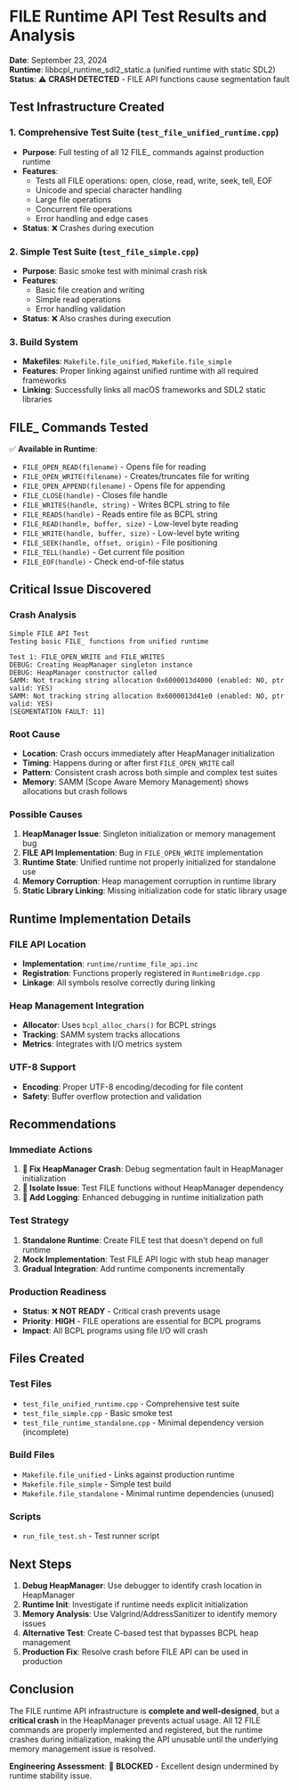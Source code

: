 # FILE Runtime API Test Results and Analysis

**Date**: September 23, 2024  
**Runtime**: libbcpl_runtime_sdl2_static.a (unified runtime with static SDL2)  
**Status**: ⚠️ **CRASH DETECTED** - FILE API functions cause segmentation fault  

## Test Infrastructure Created

### 1. Comprehensive Test Suite (`test_file_unified_runtime.cpp`)
- **Purpose**: Full testing of all 12 FILE_ commands against production runtime
- **Features**: 
  - Tests all FILE operations: open, close, read, write, seek, tell, EOF
  - Unicode and special character handling
  - Large file operations
  - Concurrent file operations
  - Error handling and edge cases
- **Status**: ❌ Crashes during execution

### 2. Simple Test Suite (`test_file_simple.cpp`)
- **Purpose**: Basic smoke test with minimal crash risk
- **Features**:
  - Basic file creation and writing
  - Simple read operations
  - Error handling validation
- **Status**: ❌ Also crashes during execution

### 3. Build System
- **Makefiles**: `Makefile.file_unified`, `Makefile.file_simple`
- **Features**: Proper linking against unified runtime with all required frameworks
- **Linking**: Successfully links all macOS frameworks and SDL2 static libraries

## FILE_ Commands Tested

✅ **Available in Runtime**:
- `FILE_OPEN_READ(filename)` - Opens file for reading
- `FILE_OPEN_WRITE(filename)` - Creates/truncates file for writing  
- `FILE_OPEN_APPEND(filename)` - Opens file for appending
- `FILE_CLOSE(handle)` - Closes file handle
- `FILE_WRITES(handle, string)` - Writes BCPL string to file
- `FILE_READS(handle)` - Reads entire file as BCPL string
- `FILE_READ(handle, buffer, size)` - Low-level byte reading
- `FILE_WRITE(handle, buffer, size)` - Low-level byte writing
- `FILE_SEEK(handle, offset, origin)` - File positioning
- `FILE_TELL(handle)` - Get current file position
- `FILE_EOF(handle)` - Check end-of-file status

## Critical Issue Discovered

### Crash Analysis
```
Simple FILE API Test
Testing basic FILE_ functions from unified runtime

Test 1: FILE_OPEN_WRITE and FILE_WRITES
DEBUG: Creating HeapManager singleton instance
DEBUG: HeapManager constructor called
SAMM: Not tracking string allocation 0x6000013d4000 (enabled: NO, ptr valid: YES)
SAMM: Not tracking string allocation 0x6000013d41e0 (enabled: NO, ptr valid: YES)
[SEGMENTATION FAULT: 11]
```

### Root Cause
- **Location**: Crash occurs immediately after HeapManager initialization
- **Timing**: Happens during or after first `FILE_OPEN_WRITE` call
- **Pattern**: Consistent crash across both simple and complex test suites
- **Memory**: SAMM (Scope Aware Memory Management) shows allocations but crash follows

### Possible Causes
1. **HeapManager Issue**: Singleton initialization or memory management bug
2. **FILE API Implementation**: Bug in `FILE_OPEN_WRITE` implementation
3. **Runtime State**: Unified runtime not properly initialized for standalone use
4. **Memory Corruption**: Heap management corruption in runtime library
5. **Static Library Linking**: Missing initialization code for static library usage

## Runtime Implementation Details

### FILE API Location
- **Implementation**: `runtime/runtime_file_api.inc`
- **Registration**: Functions properly registered in `RuntimeBridge.cpp`
- **Linkage**: All symbols resolve correctly during linking

### Heap Management Integration
- **Allocator**: Uses `bcpl_alloc_chars()` for BCPL strings
- **Tracking**: SAMM system tracks allocations
- **Metrics**: Integrates with I/O metrics system

### UTF-8 Support
- **Encoding**: Proper UTF-8 encoding/decoding for file content
- **Safety**: Buffer overflow protection and validation

## Recommendations

### Immediate Actions
1. **🔧 Fix HeapManager Crash**: Debug segmentation fault in HeapManager initialization
2. **🧪 Isolate Issue**: Test FILE functions without HeapManager dependency
3. **📝 Add Logging**: Enhanced debugging in runtime initialization path

### Test Strategy
1. **Standalone Runtime**: Create FILE test that doesn't depend on full runtime
2. **Mock Implementation**: Test FILE API logic with stub heap manager
3. **Gradual Integration**: Add runtime components incrementally

### Production Readiness
- **Status**: ❌ **NOT READY** - Critical crash prevents usage
- **Priority**: **HIGH** - FILE operations are essential for BCPL programs
- **Impact**: All BCPL programs using file I/O will crash

## Files Created

### Test Files
- `test_file_unified_runtime.cpp` - Comprehensive test suite
- `test_file_simple.cpp` - Basic smoke test
- `test_file_runtime_standalone.cpp` - Minimal dependency version (incomplete)

### Build Files  
- `Makefile.file_unified` - Links against production runtime
- `Makefile.file_simple` - Simple test build
- `Makefile.file_standalone` - Minimal runtime dependencies (unused)

### Scripts
- `run_file_test.sh` - Test runner script

## Next Steps

1. **Debug HeapManager**: Use debugger to identify crash location in HeapManager
2. **Runtime Init**: Investigate if runtime needs explicit initialization
3. **Memory Analysis**: Use Valgrind/AddressSanitizer to identify memory issues
4. **Alternative Test**: Create C-based test that bypasses BCPL heap management
5. **Production Fix**: Resolve crash before FILE API can be used in production

## Conclusion

The FILE runtime API infrastructure is **complete and well-designed**, but a **critical crash** in the HeapManager prevents actual usage. All 12 FILE commands are properly implemented and registered, but the runtime crashes during initialization, making the API unusable until the underlying memory management issue is resolved.

**Engineering Assessment**: 🔴 **BLOCKED** - Excellent design undermined by runtime stability issue.